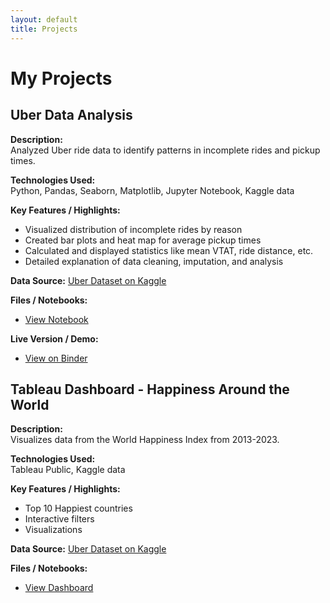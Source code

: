 ```yaml
---
layout: default
title: Projects
---
```


# My Projects

## Uber Data Analysis

**Description:**  
Analyzed Uber ride data to identify patterns in incomplete rides and pickup times.

**Technologies Used:**  
Python, Pandas, Seaborn, Matplotlib, Jupyter Notebook, Kaggle data

**Key Features / Highlights:**  
- Visualized distribution of incomplete rides by reason  
- Created bar plots and heat map for average pickup times  
- Calculated and displayed statistics like mean VTAT, ride distance, etc.
- Detailed explanation of data cleaning, imputation, and analysis

**Data Source:** [Uber Dataset on Kaggle](https://www.kaggle.com/datasets/yashdevladdha/uber-ride-analytics-dashboard/data)

**Files / Notebooks:**  
- [View Notebook](https://github.com/grng1560/grng1560.github.io/blob/main/UberDataAnalysis.ipynb)

**Live Version / Demo:**  
- [View on Binder](https://mybinder.org/v2/gh/grng1560/grng1560.github.io/main?filepath=UberDataAnalysis.ipynb)

## Tableau Dashboard - Happiness Around the World

**Description:**  
Visualizes data from the World Happiness Index from 2013-2023.

**Technologies Used:**  
Tableau Public, Kaggle data

**Key Features / Highlights:**  
- Top 10 Happiest countries
- Interactive filters
- Visualizations
  
**Data Source:** [Uber Dataset on Kaggle](https://www.kaggle.com/datasets/simonaasm/world-happiness-index-by-reports-2013-2023)
  
**Files / Notebooks:**  
- [View Dashboard](https://public.tableau.com/app/profile/grace.nguyen/viz/UnderstandingHappinessAroundtheWorld/Dashboard1)
